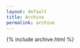 ```yaml
---
layout: default
title: Archive
permalink: archive
---
```


<div>
  {% include archive.html %}
</div>
